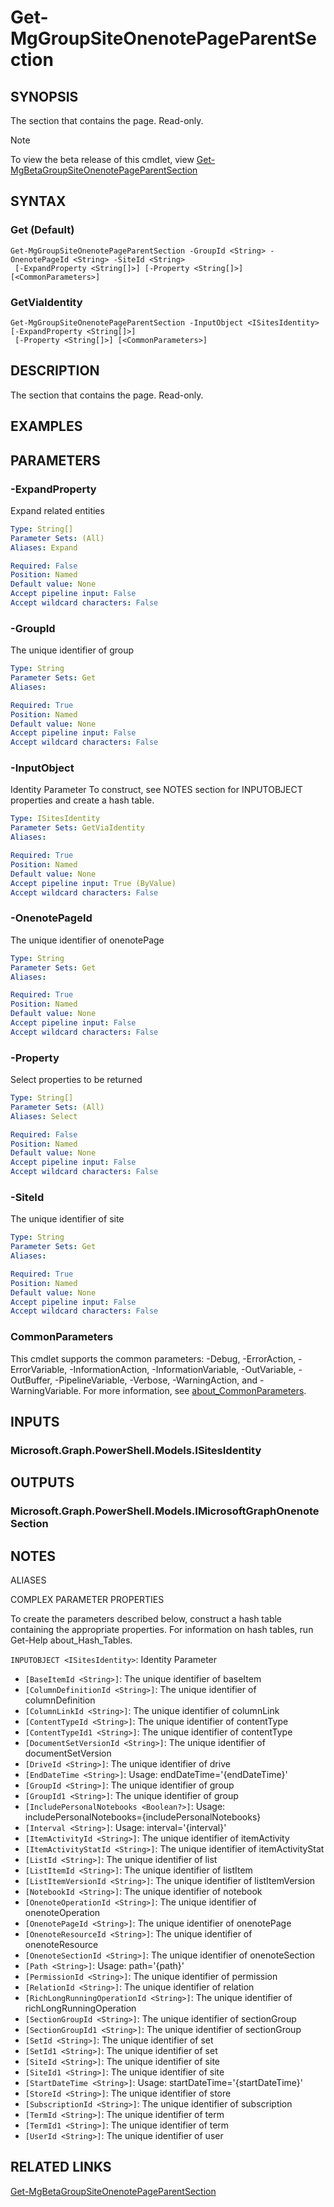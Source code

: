 ﻿---
external help file: Microsoft.Graph.Sites-help.xml
Module Name: Microsoft.Graph.Sites
online version: https://learn.microsoft.com/powershell/module/microsoft.graph.sites/get-mggroupsiteonenotepageparentsection
schema: 2.0.0
---

# Get-MgGroupSiteOnenotePageParentSection

## SYNOPSIS
The section that contains the page.
Read-only.

> [!NOTE]
> To view the beta release of this cmdlet, view [Get-MgBetaGroupSiteOnenotePageParentSection](/powershell/module/Microsoft.Graph.Beta.Sites/Get-MgBetaGroupSiteOnenotePageParentSection?view=graph-powershell-beta)

## SYNTAX

### Get (Default)
```
Get-MgGroupSiteOnenotePageParentSection -GroupId <String> -OnenotePageId <String> -SiteId <String>
 [-ExpandProperty <String[]>] [-Property <String[]>] [<CommonParameters>]
```

### GetViaIdentity
```
Get-MgGroupSiteOnenotePageParentSection -InputObject <ISitesIdentity> [-ExpandProperty <String[]>]
 [-Property <String[]>] [<CommonParameters>]
```

## DESCRIPTION
The section that contains the page.
Read-only.

## EXAMPLES

## PARAMETERS

### -ExpandProperty
Expand related entities

```yaml
Type: String[]
Parameter Sets: (All)
Aliases: Expand

Required: False
Position: Named
Default value: None
Accept pipeline input: False
Accept wildcard characters: False
```

### -GroupId
The unique identifier of group

```yaml
Type: String
Parameter Sets: Get
Aliases:

Required: True
Position: Named
Default value: None
Accept pipeline input: False
Accept wildcard characters: False
```

### -InputObject
Identity Parameter
To construct, see NOTES section for INPUTOBJECT properties and create a hash table.

```yaml
Type: ISitesIdentity
Parameter Sets: GetViaIdentity
Aliases:

Required: True
Position: Named
Default value: None
Accept pipeline input: True (ByValue)
Accept wildcard characters: False
```

### -OnenotePageId
The unique identifier of onenotePage

```yaml
Type: String
Parameter Sets: Get
Aliases:

Required: True
Position: Named
Default value: None
Accept pipeline input: False
Accept wildcard characters: False
```

### -Property
Select properties to be returned

```yaml
Type: String[]
Parameter Sets: (All)
Aliases: Select

Required: False
Position: Named
Default value: None
Accept pipeline input: False
Accept wildcard characters: False
```

### -SiteId
The unique identifier of site

```yaml
Type: String
Parameter Sets: Get
Aliases:

Required: True
Position: Named
Default value: None
Accept pipeline input: False
Accept wildcard characters: False
```

### CommonParameters
This cmdlet supports the common parameters: -Debug, -ErrorAction, -ErrorVariable, -InformationAction, -InformationVariable, -OutVariable, -OutBuffer, -PipelineVariable, -Verbose, -WarningAction, and -WarningVariable. For more information, see [about_CommonParameters](http://go.microsoft.com/fwlink/?LinkID=113216).

## INPUTS

### Microsoft.Graph.PowerShell.Models.ISitesIdentity
## OUTPUTS

### Microsoft.Graph.PowerShell.Models.IMicrosoftGraphOnenoteSection
## NOTES

ALIASES

COMPLEX PARAMETER PROPERTIES

To create the parameters described below, construct a hash table containing the appropriate properties. For information on hash tables, run Get-Help about_Hash_Tables.


`INPUTOBJECT <ISitesIdentity>`: Identity Parameter
  - `[BaseItemId <String>]`: The unique identifier of baseItem
  - `[ColumnDefinitionId <String>]`: The unique identifier of columnDefinition
  - `[ColumnLinkId <String>]`: The unique identifier of columnLink
  - `[ContentTypeId <String>]`: The unique identifier of contentType
  - `[ContentTypeId1 <String>]`: The unique identifier of contentType
  - `[DocumentSetVersionId <String>]`: The unique identifier of documentSetVersion
  - `[DriveId <String>]`: The unique identifier of drive
  - `[EndDateTime <String>]`: Usage: endDateTime='{endDateTime}'
  - `[GroupId <String>]`: The unique identifier of group
  - `[GroupId1 <String>]`: The unique identifier of group
  - `[IncludePersonalNotebooks <Boolean?>]`: Usage: includePersonalNotebooks={includePersonalNotebooks}
  - `[Interval <String>]`: Usage: interval='{interval}'
  - `[ItemActivityId <String>]`: The unique identifier of itemActivity
  - `[ItemActivityStatId <String>]`: The unique identifier of itemActivityStat
  - `[ListId <String>]`: The unique identifier of list
  - `[ListItemId <String>]`: The unique identifier of listItem
  - `[ListItemVersionId <String>]`: The unique identifier of listItemVersion
  - `[NotebookId <String>]`: The unique identifier of notebook
  - `[OnenoteOperationId <String>]`: The unique identifier of onenoteOperation
  - `[OnenotePageId <String>]`: The unique identifier of onenotePage
  - `[OnenoteResourceId <String>]`: The unique identifier of onenoteResource
  - `[OnenoteSectionId <String>]`: The unique identifier of onenoteSection
  - `[Path <String>]`: Usage: path='{path}'
  - `[PermissionId <String>]`: The unique identifier of permission
  - `[RelationId <String>]`: The unique identifier of relation
  - `[RichLongRunningOperationId <String>]`: The unique identifier of richLongRunningOperation
  - `[SectionGroupId <String>]`: The unique identifier of sectionGroup
  - `[SectionGroupId1 <String>]`: The unique identifier of sectionGroup
  - `[SetId <String>]`: The unique identifier of set
  - `[SetId1 <String>]`: The unique identifier of set
  - `[SiteId <String>]`: The unique identifier of site
  - `[SiteId1 <String>]`: The unique identifier of site
  - `[StartDateTime <String>]`: Usage: startDateTime='{startDateTime}'
  - `[StoreId <String>]`: The unique identifier of store
  - `[SubscriptionId <String>]`: The unique identifier of subscription
  - `[TermId <String>]`: The unique identifier of term
  - `[TermId1 <String>]`: The unique identifier of term
  - `[UserId <String>]`: The unique identifier of user

## RELATED LINKS

[Get-MgBetaGroupSiteOnenotePageParentSection](/powershell/module/Microsoft.Graph.Beta.Sites/Get-MgBetaGroupSiteOnenotePageParentSection?view=graph-powershell-beta)

